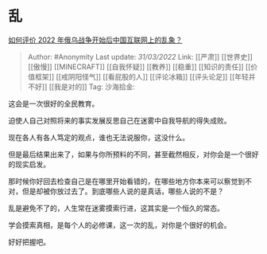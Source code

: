 # 乱
[如何评价 2022 年俄乌战争开始后中国互联网上的乱象？](https://www.zhihu.com/question/519396694/answer/2409122255)

> Author: #Anonymity
> Last update: *31/03/2022*
> Link: [[严肃]] [[世界史]] [[傲慢]] [[MINECRAFT]] [[自我怀疑]] [[教养]] [[稳重]] [[知识的责任]] [[价值框架]] [[戒阴阳怪气]] [[看屁股的人]] [[评论冰箱]] [[评头论足]] [[年轻并不好]] [[我是对的]]
> Tag:
> 沙海拾金:

这会是一次很好的全民教育。

迫使人自己对照将来的事实发展反思自己在迷雾中自我导航的得失成败。

现在各人有各人笃定的观点，谁也无法说服你，这没什么。

但是最后结果出来了，如果与你所预料的不同，甚至截然相反，对你会是一个很好的现实启发。

那时候你好回去检查自己是在哪里开始看错的，在哪些地方你本来可以察觉到不对，但是却被你放过去了。到底哪些人说的是真话，哪些人说的不是？

乱是避免不了的，人生常在迷雾摸索行进，这其实是一个恒久的常态。

学会摸索真相，是每个人的必修课，这一次的乱，对你是个很好的机会。

好好把握吧。
